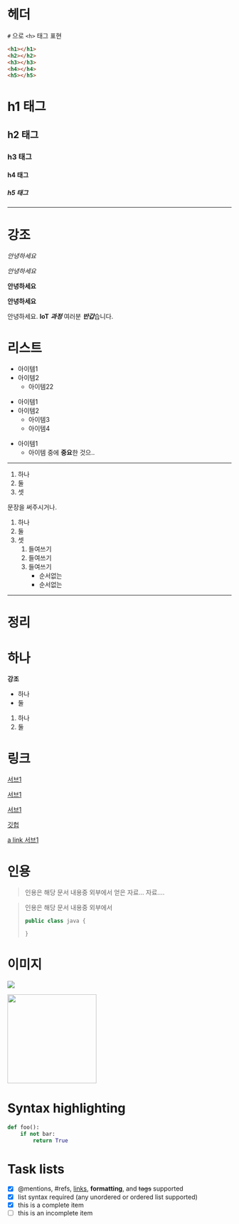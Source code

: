 # 헤더

`#` 으로 `<h>` 태그 표현



```html
<h1></h1>
<h2></h2>
<h3></h3>
<h4></h4>
<h5></h5>
```

# h1 태그

## h2 태그

### h3 태그

#### h4 태그

##### h5 태그

---

# 강조

*안녕하세요*

_안녕하세요_


**안녕하세요**

__안녕하세요__

안녕하세요. **IoT** **_과정_** 여러분 ***반갑***습니다.



# 리스트

- 아이템1
- 아이템2
    - 아이템22

+ 아이템1
+ 아이템2
    - 아이템3
    - 아이템4

- 아이템1
    - 아이템 중에 **중요**한 것으..


---

1. 하나
2. 둘
3. 셋

문장을 써주시거나.

1. 하나
1. 둘
1. 셋
    1. 들여쓰기
    1. 들여쓰기
    1. 들여쓰기
        - 순서없는
        - 순서없는
        
---

# 정리

<h1> 하나 </h1>

<strong>강조</strong>

<ul>
 <li>하나
 <li>둘
</ul>

<ol>
 <li>하나
 <li>둘
</ol>


# 링크

[서브1](./sub1.md)

[서브1](sub1.md)

[서브1](/day2/sub1.md)

[깃헙](https://guides.github.com/features/mastering-markdown/)


<a href="./sub1.md">a link 서브1</a>


# 인용

> 인용은 해당 문서 내용중 외부에서 얻은 자료...
자료....

>인용은 해당 문서 내용중 외부에서
> ```java
> public class java {
> 
> }
> ```

# 이미지

![](https://octodex.github.com/images/yaktocat.png)

<img src='https://octodex.github.com/images/yaktocat.png' width=200>


# Syntax highlighting

```python
def foo():
    if not bar:
        return True
```


# Task lists

- [x] @mentions, #refs, [links](), **formatting**, and <del>tags</del> supported
- [x] list syntax required (any unordered or ordered list supported)
- [x] this is a complete item
- [ ] this is an incomplete item
